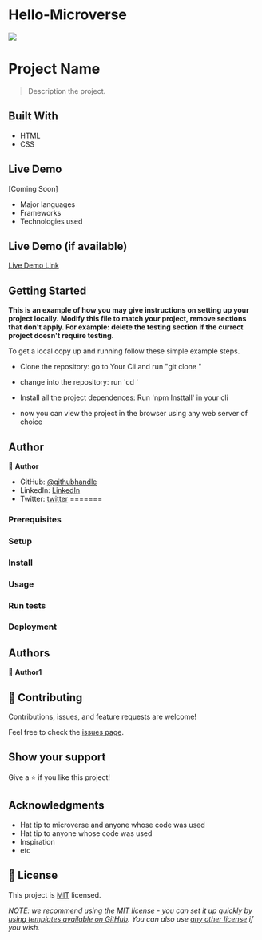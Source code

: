 
# Hello-Microverse
![](https://img.shields.io/badge/Microverse-blueviolet)

# Project Name

> Description the project.



## Built With


- HTML
- CSS

## Live Demo 

[Coming Soon]
- Major languages
- Frameworks
- Technologies used

## Live Demo (if available)

[Live Demo Link](https://livedemo.com)



## Getting Started

**This is an example of how you may give instructions on setting up your project locally.**
**Modify this file to match your project, remove sections that don't apply. For example: delete the testing section if the currect project doesn't require testing.**


To get a local copy up and running follow these simple example steps.

- Clone the repository: go to Your Cli and run "git clone <repository url>"

- change into the repository:  run 'cd <repository name>'

- Install all the project dependences: Run 'npm Insttall' in your cli

- now you can view the project in the browser using any web server of choice



## Author

👤 **Author**

- GitHub: [@githubhandle](https://github.com/Eugeneiyukhun)
- LinkedIn: [LinkedIn](https://www.linkedin.com/in/eugene-iyukhun-bb491612a)
- Twitter: [twitter](https://twitter.com/EIyukhun)
=======
### Prerequisites

### Setup

### Install

### Usage

### Run tests

### Deployment



## Authors

👤 **Author1**



## 🤝 Contributing

Contributions, issues, and feature requests are welcome!

Feel free to check the [issues page](../../issues/).

## Show your support

Give a ⭐️ if you like this project!

## Acknowledgments

- Hat tip to microverse and anyone whose code was used
- Hat tip to anyone whose code was used
- Inspiration
- etc

## 📝 License

This project is [MIT](./LICENSE) licensed.

_NOTE: we recommend using the [MIT license](https://choosealicense.com/licenses/mit/) - you can set it up quickly by [using templates available on GitHub](https://docs.github.com/en/communities/setting-up-your-project-for-healthy-contributions/adding-a-license-to-a-repository). You can also use [any other license](https://choosealicense.com/licenses/) if you wish._
